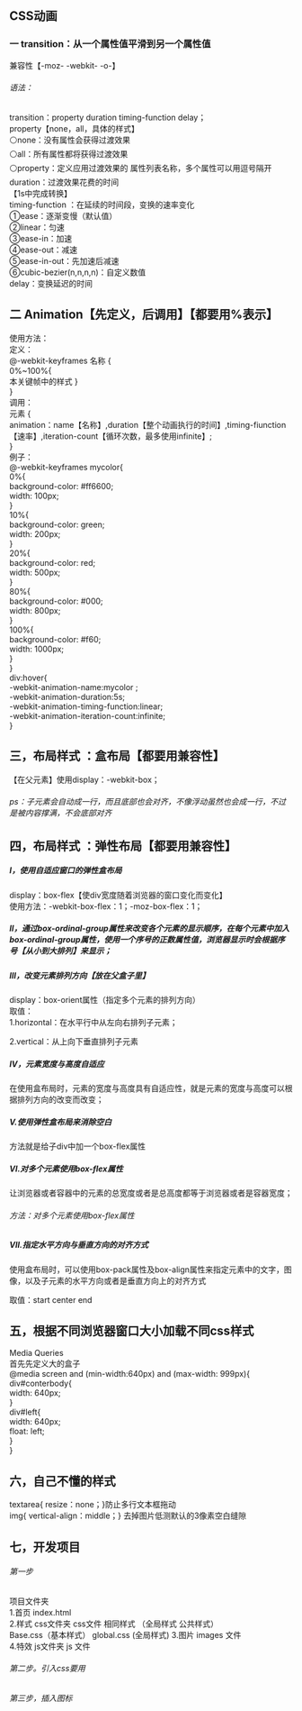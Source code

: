 ## CSS动画
### 一 transition：从一个属性值平滑到另一个属性值
兼容性【-moz-   -webkit-  -o-】
###### 语法：
transition：property duration timing-function delay；  
property【none，all，具体的样式】  
⚪none：没有属性会获得过渡效果  
⚪all：所有属性都将获得过渡效果  
⚪property：定义应用过渡效果的  属性列表名称，多个属性可以用逗号隔开  
duration：过渡效果花费的时间  
【1s中完成转换】  
timing-function ：在延续的时间段，变换的速率变化  
①ease：逐渐变慢（默认值）  
②linear：匀速  
③ease-in：加速  
④ease-out：减速  
⑤ease-in-out：先加速后减速  
⑥cubic-bezier(n,n,n,n)：自定义数值  
delay：变换延迟的时间

## 二 Animation【先定义，后调用】【都要用%表示】
使用方法：  
定义：  
@-webkit-keyframes 名称 {  
0%~100%{  
本关键帧中的样式 }  
}  
调用：  
元素 {  
animation：name【名称】,duration【整个动画执行的时间】,timing-fiunction【速率】,iteration-count【循环次数，最多使用infinite】;  
}  
例子：  
@-webkit-keyframes mycolor{  
			0%{  
			  	background-color: #ff6600;  
				width: 100px;  
			}  
			10%{  
				background-color: green;  
				width: 200px;  
			}  
			20%{  
				background-color: red;  
				width: 500px;  
			}  
			80%{  
			  	background-color: #000;  
				width: 800px;  
			}  
			100%{  
				background-color: #f60;  
				width: 1000px;  
			}  
		}  
		div:hover{  
		  	-webkit-animation-name:mycolor ;  
			-webkit-animation-duration:5s;  
			-webkit-animation-timing-function:linear;  
			-webkit-animation-iteration-count:infinite;  
		}

## 三，布局样式 ：盒布局【都要用兼容性】
【在父元素】使用display：-webkit-box；  
###### ps：子元素会自动成一行，而且底部也会对齐，不像浮动虽然也会成一行，不过是被内容撑满，不会底部对齐
## 四，布局样式 ：弹性布局【都要用兼容性】
##### Ⅰ，使用自适应窗口的弹性盒布局
display：box-flex【使div宽度随着浏览器的窗口变化而变化】  
使用方法：-webkit-box-flex：1；-moz-box-flex：1；  
##### Ⅱ，通过box-ordinal-group属性来改变各个元素的显示顺序，在每个元素中加入box-ordinal-group属性，使用一个序号的正数属性值，浏览器显示时会根据序号【从小到大排列】来显示；
##### Ⅲ，改变元素排列方向【放在父盒子里】
display：box-orient属性（指定多个元素的排列方向）  
取值：  
1.horizontal：在水平行中从左向右排列子元素；  

2.vertical：从上向下垂直排列子元素  
##### Ⅳ，元素宽度与高度自适应
在使用盒布局时，元素的宽度与高度具有自适应性，就是元素的宽度与高度可以根据排列方向的改变而改变；  

##### Ⅴ.使用弹性盒布局来消除空白
方法就是给子div中加一个box-flex属性  

##### Ⅵ.对多个元素使用box-flex属性
让浏览器或者容器中的元素的总宽度或者是总高度都等于浏览器或者是容器宽度；  
###### 方法：对多个元素使用box-flex属性 

##### Ⅶ.指定水平方向与垂直方向的对齐方式
使用盒布局时，可以使用box-pack属性及box-align属性来指定元素中的文字，图像，以及子元素的水平方向或者是垂直方向上的对齐方式

取值：start center end


## 五，根据不同浏览器窗口大小加载不同css样式  
Media Queries  
首先先定义大的盒子  
 @media screen and   (min-width:640px) and (max-width: 999px){  
            div#conterbody{  
                width: 640px;  
            }  
            div#left{  
                width: 640px;  
                float: left;  
            }  
}



## 六，自己不懂的样式
textarea{   resize：none；}防止多行文本框拖动  
img{ vertical-align：middle；}
去掉图片低测默认的3像素空白缝隙
## 七，开发项目
###### 第一步
项目文件夹      
 1.首页  index.html   
 2.样式  css文件夹    css文件      相同样式  （全局样式  公共样式）  
    Base.css（基本样式）        global.css (全局样式)
 3.图片   images 文件  
 4.特效    js文件夹   js 文件  

###### 第二步。引入css要用
<link rel="stylesheet" href="css/base.css">

###### 第三步，插入图标
<link rel="shortcut icon" href="favicon.ico" />
